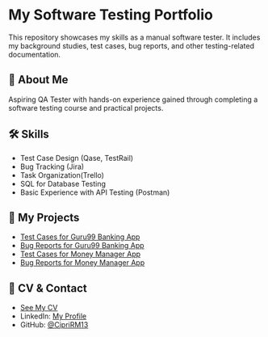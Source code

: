 # My Software Testing Portfolio
This repository showcases my skills as a manual software tester. It includes my background studies, test cases, bug reports, and other testing-related documentation.
## 📌 About Me
Aspiring QA Tester with hands-on experience gained through completing a software testing course and practical projects.

## 🛠 Skills
- Test Case Design (Qase, TestRail)
- Bug Tracking (Jira)
- Task Organization(Trello)
- SQL for Database Testing
- Basic Experience with API Testing (Postman)


## 📂 My Projects
- [Test Cases for Guru99 Banking App](./Project-1(Guru99%20Banking%20App)/Test%20Cases/)
- [Bug Reports for Guru99 Banking App](./Project-1(Guru99%20Banking%20App)/Bug%20Reports/)
- [Test Cases for Money Manager App](./Project-2(Money%20Manager%20App)/Test%20Cases/)
- [Bug Reports for Money Manager App](./Project-2(Money%20Manager%20App)/Bug%20Reports/)
  
## 📄 CV & Contact
- [See My CV](My%20Resume/CV%20-%20Ciprian-Emanuel%20Baltă.pdf)
- LinkedIn: [My Profile](https://www.linkedin.com/in/yourprofile)
- GitHub: [@CipriRM13](https://github.com/CipriRM13)
